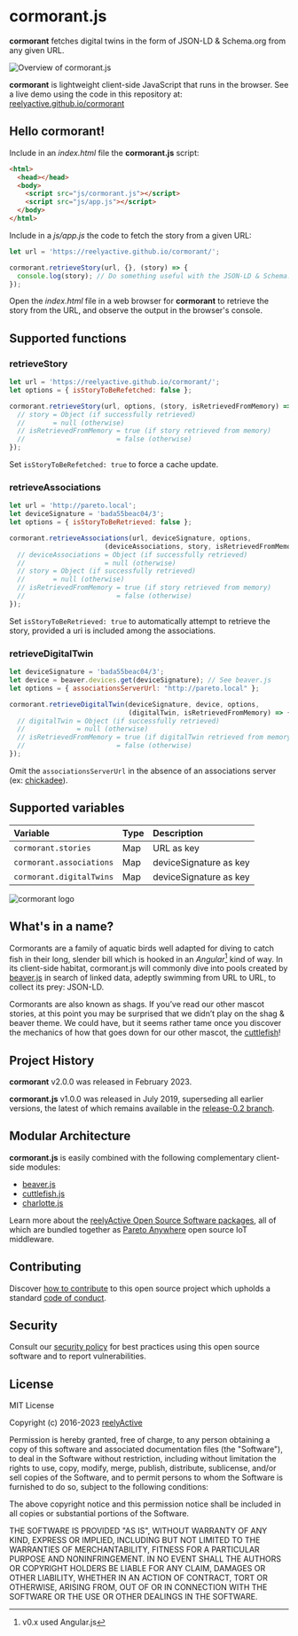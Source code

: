 cormorant.js
============

__cormorant__ fetches digital twins in the form of JSON-LD & Schema.org from any given URL.

![Overview of cormorant.js](https://reelyactive.github.io/cormorant/images/overview.png)

__cormorant__ is lightweight client-side JavaScript that runs in the browser.  See a live demo using the code in this repository at: [reelyactive.github.io/cormorant](https://reelyactive.github.io/cormorant)


Hello cormorant!
----------------

Include in an _index.html_ file the __cormorant.js__ script:

```html
<html>
  <head></head>
  <body>
    <script src="js/cormorant.js"></script>
    <script src="js/app.js"></script>
  </body>
</html>
```

Include in a _js/app.js_ the code to fetch the story from a given URL:

```javascript
let url = 'https://reelyactive.github.io/cormorant/';

cormorant.retrieveStory(url, {}, (story) => {
  console.log(story); // Do something useful with the JSON-LD & Schema.org
});
```

Open the _index.html_ file in a web browser for __cormorant__ to retrieve the story from the URL, and observe the output in the browser's console.


Supported functions
-------------------

### retrieveStory

```javascript
let url = 'https://reelyactive.github.io/cormorant/';
let options = { isStoryToBeRefetched: false };

cormorant.retrieveStory(url, options, (story, isRetrievedFromMemory) => {
  // story = Object (if successfully retrieved)
  //       = null (otherwise)
  // isRetrievedFromMemory = true (if story retrieved from memory)
  //                       = false (otherwise)
});
```

Set `isStoryToBeRefetched: true` to force a cache update.

### retrieveAssociations

```javascript
let url = 'http://pareto.local';
let deviceSignature = 'bada55beac04/3';
let options = { isStoryToBeRetrieved: false };

cormorant.retrieveAssociations(url, deviceSignature, options,
                        (deviceAssociations, story, isRetrievedFromMemory) => {
  // deviceAssociations = Object (if successfully retrieved)
  //                    = null (otherwise)
  // story = Object (if successfully retrieved)
  //       = null (otherwise)
  // isRetrievedFromMemory = true (if story retrieved from memory)
  //                       = false (otherwise)
});
```

Set `isStoryToBeRetrieved: true` to automatically attempt to retrieve the story, provided a uri is included among the associations.

### retrieveDigitalTwin

```javascript
let deviceSignature = 'bada55beac04/3';
let device = beaver.devices.get(deviceSignature); // See beaver.js
let options = { associationsServerUrl: "http://pareto.local" };

cormorant.retrieveDigitalTwin(deviceSignature, device, options,
                              (digitalTwin, isRetrievedFromMemory) => {
  // digitalTwin = Object (if successfully retrieved)
  //             = null (otherwise)
  // isRetrievedFromMemory = true (if digitalTwin retrieved from memory)
  //                       = false (otherwise)
});
```

Omit the `associationsServerUrl` in the absence of an associations server (ex: [chickadee](https://github.com/reelyactive/chickadee)).


Supported variables
-------------------

| Variable                 | Type | Description            |
|:-------------------------|:-----|:-----------------------|
| `cormorant.stories`      | Map  | URL as key             |
| `cormorant.associations` | Map  | deviceSignature as key |
| `cormorant.digitalTwins` | Map  | deviceSignature as key |


![cormorant logo](https://reelyactive.github.io/cormorant/images/cormorant-bubble.png)


What's in a name?
-----------------

Cormorants are a family of aquatic birds well adapted for diving to catch fish in their long, slender bill which is hooked in an _Angular_[^1] kind of way.  In its client-side habitat, cormorant.js will commonly dive into pools created by [beaver.js](https://github.com/reelyactive/beaver) in search of linked data, adeptly swimming from URL to URL, to collect its prey: JSON-LD.

Cormorants are also known as shags.  If you’ve read our other mascot stories, at this point you may be surprised that we didn’t play on the shag & beaver theme.  We could have, but it seems rather tame once you discover the mechanics of how that goes down for our other mascot, the [cuttlefish](https://github.com/reelyactive/cuttlefish)!

[^1]: v0.x used Angular.js


Project History
---------------

__cormorant__ v2.0.0 was released in February 2023.

__cormorant.js__ v1.0.0 was released in July 2019, superseding all earlier versions, the latest of which remains available in the [release-0.2 branch](https://github.com/reelyactive/cormorant/tree/release-0.2).


Modular Architecture
--------------------

__cormorant.js__ is easily combined with the following complementary client-side modules:
- [beaver.js](https://github.com/reelyactive/beaver)
- [cuttlefish.js](https://github.com/reelyactive/cuttlefish)
- [charlotte.js](https://github.com/reelyactive/charlotte)

Learn more about the [reelyActive Open Source Software packages](https://reelyactive.github.io/diy/oss-packages/), all of which are bundled together as [Pareto Anywhere](https://github.com/reelyactive/pareto-anywhere) open source IoT middleware.


Contributing
------------

Discover [how to contribute](CONTRIBUTING.md) to this open source project which upholds a standard [code of conduct](CODE_OF_CONDUCT.md).


Security
--------

Consult our [security policy](SECURITY.md) for best practices using this open source software and to report vulnerabilities.


License
-------

MIT License

Copyright (c) 2016-2023 [reelyActive](https://www.reelyactive.com)

Permission is hereby granted, free of charge, to any person obtaining a copy of this software and associated documentation files (the "Software"), to deal in the Software without restriction, including without limitation the rights to use, copy, modify, merge, publish, distribute, sublicense, and/or sell copies of the Software, and to permit persons to whom the Software is furnished to do so, subject to the following conditions:

The above copyright notice and this permission notice shall be included in all copies or substantial portions of the Software.

THE SOFTWARE IS PROVIDED "AS IS", WITHOUT WARRANTY OF ANY KIND, EXPRESS OR
IMPLIED, INCLUDING BUT NOT LIMITED TO THE WARRANTIES OF MERCHANTABILITY,
FITNESS FOR A PARTICULAR PURPOSE AND NONINFRINGEMENT. IN NO EVENT SHALL THE
AUTHORS OR COPYRIGHT HOLDERS BE LIABLE FOR ANY CLAIM, DAMAGES OR OTHER
LIABILITY, WHETHER IN AN ACTION OF CONTRACT, TORT OR OTHERWISE, ARISING FROM,
OUT OF OR IN CONNECTION WITH THE SOFTWARE OR THE USE OR OTHER DEALINGS IN
THE SOFTWARE.
